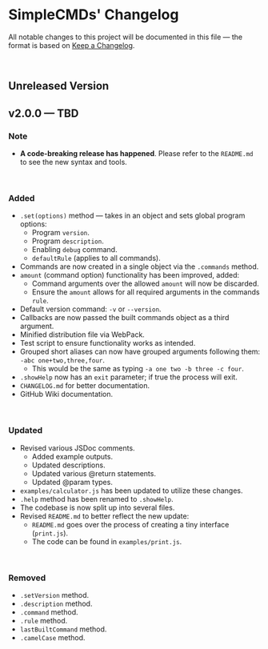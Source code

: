# **SimpleCMDs' Changelog**
All notable changes to this project will be documented in this file — the format is based on [Keep a Changelog](https://keepachangelog.com/en/1.0.0/).

&nbsp;

## Unreleased Version

## v2.0.0 — TBD
### Note
- **A code-breaking release has happened**. Please refer to the `README.md` to see the new syntax and tools.

&nbsp;

### Added
- `.set(options)` method — takes in an object and sets global program options:
  - Program `version`.
  - Program `description`.
  - Enabling `debug` command.
  - `defaultRule` (applies to all commands).
- Commands are now created in a single object via the `.commands` method.
- `amount` (command option) functionality has been improved, added:
  - Command arguments over the allowed `amount` will now be discarded.
  - Ensure the `amount` allows for all required arguments in the commands `rule`.
- Default version command: `-v` or `--version`.
- Callbacks are now passed the built commands object as a third argument.
- Minified distribution file via WebPack.
- Test script to ensure functionality works as intended.
- Grouped short aliases can now have grouped arguments following them: `-abc one+two,three,four`.
  - This would be the same as typing `-a one two -b three -c four`.
- `.showHelp` now has an `exit` parameter; if true the process will exit.
- `CHANGELOG.md` for better documentation.
- GitHub Wiki documentation.

&nbsp;

### Updated
- Revised various JSDoc comments.
  - Added example outputs.
  - Updated descriptions.
  - Updated various @return statements.
  - Updated @param types.
- `examples/calculator.js` has been updated to utilize these changes.
- `.help` method has been renamed to `.showHelp`.
- The codebase is now split up into several files.
- Revised `README.md` to better reflect the new update:
  - `README.md` goes over the process of creating a tiny interface (`print.js`).
  - The code can be found in `examples/print.js`.
  
&nbsp;

### Removed
- `.setVersion` method.
- `.description` method.
- `.command` method.
- `.rule` method.
- `lastBuiltCommand` method.
- `.camelCase` method.